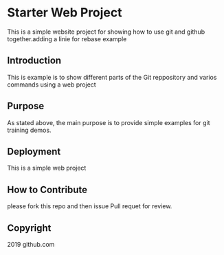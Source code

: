# Starter Web Project

This is a simple website project for showing how to use git and github together.adding a linie for rebase example

## Introduction

This is example is to show different parts of the Git reppository and varios commands using a web project

## Purpose

As stated above, the main purpose is to provide simple examples for git training demos.

## Deployment

This is a simple web project

## How to Contribute

please fork this repo and then issue Pull requet for review.

## Copyright

2019 github.com
